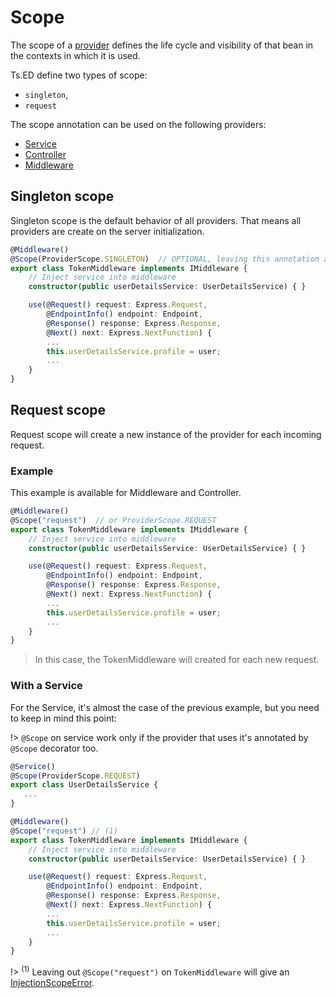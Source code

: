 # Scope

The scope of a [provider](/docs/api/common/di/provider.md) defines the life cycle and visibility of that bean in the contexts in which it is used.

Ts.ED define two types of scope:

- `singleton`,
- `request`

The scope annotation can be used on the following providers:

- [Service](/docs/services/README.md)
- [Controller](/docs/controllers.md)
- [Middleware](/docs/middlewares/README.md)

## Singleton scope

Singleton scope is the default behavior of all providers. That means all providers are create on the server initialization.

```typescript
@Middleware()
@Scope(ProviderScope.SINGLETON)  // OPTIONAL, leaving this annotation a the same behavior
export class TokenMiddleware implements IMiddleware {
    // Inject service into middleware
    constructor(public userDetailsService: UserDetailsService) { }

    use(@Request() request: Express.Request,
        @EndpointInfo() endpoint: Endpoint,
        @Response() response: Express.Response,
        @Next() next: Express.NextFunction) {
        ...
        this.userDetailsService.profile = user;
        ...
    }
}
```

## Request scope

Request scope will create a new instance of the provider for each incoming request.

### Example

This example is available for Middleware and Controller.

```typescript
@Middleware()
@Scope("request")  // or ProviderScope.REQUEST
export class TokenMiddleware implements IMiddleware {
    // Inject service into middleware
    constructor(public userDetailsService: UserDetailsService) { }

    use(@Request() request: Express.Request,
        @EndpointInfo() endpoint: Endpoint,
        @Response() response: Express.Response,
        @Next() next: Express.NextFunction) {
        ...
        this.userDetailsService.profile = user;
        ...
    }
}
```
> In this case, the TokenMiddleware will created for each new request.

### With a Service

For the Service, it's almost the case of the previous example, but you need to keep in mind this point:

!> `@Scope` on service work only if the provider that uses it's annotated by `@Scope` decorator too.

```typescript
@Service()
@Scope(ProviderScope.REQUEST) 
export class UserDetailsService {
   ...
}

@Middleware()
@Scope("request") // (1)
export class TokenMiddleware implements IMiddleware {
    // Inject service into middleware
    constructor(public userDetailsService: UserDetailsService) { }

    use(@Request() request: Express.Request,
        @EndpointInfo() endpoint: Endpoint,
        @Response() response: Express.Response,
        @Next() next: Express.NextFunction) {
        ...
        this.userDetailsService.profile = user;
        ...
    }
}
```
!> <sup>(1)</sup> Leaving out `@Scope("request")` on `TokenMiddleware` will give an [InjectionScopeError](/api/common/di/injectionscopeerror.md).
